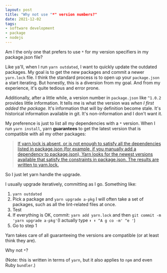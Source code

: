 ```yaml
---
layout: post
title: "Why not use "*" version numbers?"
date: 2021-12-02
tags:
- software development
- package
- nodejs
---
```

Am I the only one that prefers to use `*` for my version specifiers in my package.json file? 

Like ya'll, when I run `yarn outdated`, I want to quickly update the outdated packages. My goal is to get the new packages and commit a newer `yarn.lock` file. I think the standard process  is to open up your `package.json` a start iterating. But honestly, this is a diversion from my goal. And from my experience, it's quite tedious and error prone.

Additionally, after a little while, a version number in `package.json` like `^1.0.2` provides little information. It tells me is what the version was _when I first added the package._ It's information that will by definition become stale. It's historical information available in git. It's non-information and I don't want it.

My preference is just to list all my dependencies with a `*` version. When I run `yarn install`, yarn **guarantees** to get the latest version that is compatible with all my other packages:

> [If yarn.lock is absent, or is not enough to satisfy all the dependencies listed in package.json (for example, if you manually add a dependency to package.json), Yarn looks for the newest versions available that satisfy the constraints in package.json. The results are written to yarn.lock.](https://classic.yarnpkg.com/en/docs/cli/install)

So I just let yarn handle the upgrade. 

I usually upgrade iteratively, committing as I go. Something like:

1. `yarn outdated`
2. Pick a package and `yarn upgrade a-pkg` I will often take a set of packages, such as all the lint-related files at once.
3. Test
4. If everything is OK, commit: `yarn add yarn.lock` and then `git commit -m 'yarn upgrade a-pkg'`(I actually type `⬆️ ⬆️ ^A g co -m' ^e '`)
5. Go to step 1

Yarn takes care of all guaranteeing the versions are compatible (or at least think they are). 

Why not `*`?

(Note: this is written in terms of `yarn`, but it also applies to `npm` and even Ruby `bundler`.)